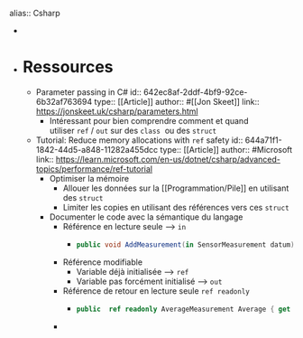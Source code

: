 alias:: Csharp

-
- # Ressources
	- Parameter passing in C#
	  id:: 642ec8af-2ddf-4bf9-92ce-6b32af763694
	  type:: [[Article]]
	  author:: #[[Jon Skeet]]
	  link:: https://jonskeet.uk/csharp/parameters.html
		- Intéressant pour bien comprendre comment et quand utiliser `ref` / `out` sur des `class`  ou des `struct`
	- Tutorial: Reduce memory allocations with `ref` safety
	  id:: 644a71f1-1842-44d5-a848-11282a455dcc
	  type:: [[Article]]
	  author:: #Microsoft
	  link:: https://learn.microsoft.com/en-us/dotnet/csharp/advanced-topics/performance/ref-tutorial
		- Optimiser la mémoire
			- Allouer les données sur la [[Programmation/Pile]] en utilisant des `struct`
			- Limiter les copies en utilisant des références vers ces `struct`
		- Documenter le code avec la sémantique du langage
			- Référence en lecture seule --> `in`
				- ```cs
				  public void AddMeasurement(in SensorMeasurement datum)
				  ```
			- Référence modifiable
				- Variable déjà initialisée --> `ref`
				- Variable pas forcément initialisé --> `out`
			- Référence de retour en lecture seule `ref readonly `
				- ```cs
				  public  ref readonly AverageMeasurement Average { get { return ref average; } }
				  ```
			-